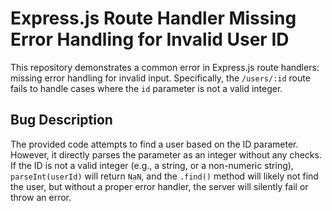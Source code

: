 # Express.js Route Handler Missing Error Handling for Invalid User ID

This repository demonstrates a common error in Express.js route handlers: missing error handling for invalid input. Specifically, the `/users/:id` route fails to handle cases where the `id` parameter is not a valid integer.

## Bug Description
The provided code attempts to find a user based on the ID parameter.  However, it directly parses the parameter as an integer without any checks. If the ID is not a valid integer (e.g., a string, or a non-numeric string), `parseInt(userId)` will return `NaN`, and the `.find()` method will likely not find the user, but without a proper error handler, the server will silently fail or throw an error.